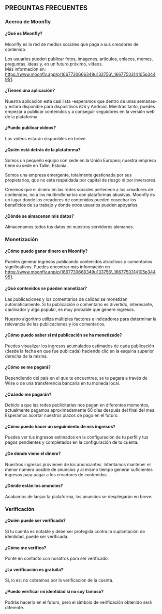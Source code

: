 PREGUNTAS FRECUENTES
--------------------

### Acerca de Moonfly

#### ¿Qué es Moonfly?

Moonfly es la red de medios sociales que paga a sus creadores de contenido.

Los usuarios pueden publicar fotos, imágenes, artículos, enlaces, memes, preguntas, ideas y, en un futuro próximo, vídeos.  
Más información en: https://www.moonfly.app/p/1667730666349u133756\_1667750314105p344951.

#### ¿Tienen una aplicación?

Nuestra aplicación está casi lista -esperamos que dentro de unas semanas- y estará disponible para dispositivos iOS y Android. Mientras tanto, puedes empezar a publicar contenidos y a conseguir seguidores en la versión web de la plataforma.

#### ¿Puedo publicar vídeos?

Los vídeos estarán disponibles en breve.

#### ¿Quién está detrás de la plataforma?

Somos un pequeño equipo con sede en la Unión Europea; nuestra empresa tiene su sede en Tallin, Estonia.

Somos una empresa emergente, totalmente gestionada por sus propietarios, que no está respaldada por capital de riesgo ni por inversores.

Creemos que el dinero en las redes sociales pertenece a los creadores de contenidos, no a los multimillonarios con plataformas abusivas. Moonfly es un lugar donde los creadores de contenidos pueden cosechar los beneficios de su trabajo y donde otros usuarios pueden apoyarlos.

#### ¿Dónde se almacenan mis datos?

Almacenamos todos tus datos en nuestros servidores alemanes.

### Monetización

#### ¿Cómo puedo ganar dinero en Moonfly?

Puedes generar ingresos publicando contenidos atractivos y comentarios significativos. Puedes encontrar más información en https://www.moonfly.app/p/1667730666349u133756\_1667750314105p344951.

#### ¿Qué contenidos se pueden monetizar?

Las publicaciones y los comentarios de calidad se monetizan automáticamente. Si tu publicación o comentario es divertido, interesante, cautivador y algo popular, es muy probable que genere ingresos.

Nuestro algoritmo utiliza múltiples factores e indicadores para determinar la relevancia de las publicaciones y los comentarios.

#### ¿Cómo puedo saber si mi publicación se ha monetizado?

Puedes visualizar los ingresos acumulados estimados de cada publicación (desde la fecha en que fue publicada) haciendo clic en la esquina superior derecha de la misma.

#### ¿Cómo se me pagará?

Dependiendo del país en el que te encuentres, se te pagará a través de Wise o de una transferencia bancaria en tu moneda local.

#### ¿Cuándo me pagarán?

Debido a que las redes publicitarias nos pagan en diferentes momentos, actualmente pagamos aproximadamente 60 días después del final del mes. Esperamos acortar nuestros plazos de pago en el futuro.

#### ¿Cómo puedo hacer un seguimiento de mis ingresos?

Puedes ver tus ingresos estimados en la configuración de tu perfil y tus pagos pendientes y completados en la configuración de tu cuenta.

#### ¿De dónde viene el dinero?

Nuestros ingresos provienen de los anunciantes. Intentamos mantener el menor número posible de anuncios y al mismo tiempo generar suficientes ingresos para pagar a los creadores de contenidos.

#### ¿Dónde están los anuncios?

Acabamos de lanzar la plataforma, los anuncios se desplegarán en breve.

### Verificación

#### ¿Quién puede ser verificado?

Si tu cuenta es notable y debe ser protegida contra la suplantación de identidad, puede ser verificada.

#### ¿Cómo me verifico?

Ponte en contacto con nosotros para ser verificado.

#### ¿La verificación es gratuita?

Sí, lo es; no cobramos por la verificación de la cuenta.

#### ¿Puedo verificar mi identidad si no soy famoso?

Podrás hacerlo en el futuro, pero el símbolo de verificación obtenido será diferente.
